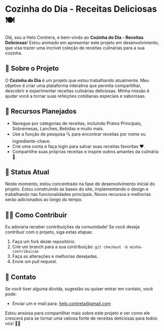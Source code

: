 # Cozinha do Dia - Receitas Deliciosas 🍽️

Olá, sou a Helo Contrera, e bem-vindo ao **Cozinha do Dia - Receitas Deliciosas**! Estou animado em apresentar este projeto em desenvolvimento, que visa trazer uma incrível coleção de receitas culinárias para a sua cozinha.

## 📜 Sobre o Projeto

O **Cozinha do Dia** é um projeto que estou trabalhando atualmente. Meu objetivo é criar uma plataforma interativa que permita compartilhar, descobrir e experimentar receitas culinárias deliciosas. Minha missão é ajudar você a tornar suas refeições cotidianas especiais e saborosas.

## 🌟 Recursos Planejados

- Navegue por categorias de receitas, incluindo Pratos Principais, Sobremesas, Lanches, Bebidas e muito mais.
- Use a função de pesquisa 🔍 para encontrar receitas por nome ou ingrediente-chave.
- Crie uma conta e faça login para salvar suas receitas favoritas ❤️.
- Compartilhe suas próprias receitas e inspire outros amantes da culinária 🍴.

## 🚀 Status Atual

Neste momento, estou concentrado na fase de desenvolvimento inicial do projeto. Estou construindo as bases do site, implementando o design e trabalhando nas funcionalidades principais. Novos recursos e melhorias serão adicionados ao longo do tempo.

## 👩‍💻 Como Contribuir

Eu adoraria receber contribuições da comunidade! Se você deseja contribuir com o projeto, siga estas etapas:

1. Faça um fork deste repositório.
2. Crie um branch para a sua contribuição: `git checkout -b minha-contribuicao`
3. Faça as alterações e melhorias desejadas.
4. Envie um pull request.

## 📧 Contato

Se você tiver alguma dúvida, sugestão ou quiser entrar em contato, você pode:

- Enviar um e-mail para: helo.contreta@gmail.com

Estou ansiosa para compartilhar mais sobre este projeto e ver como ele crescerá para se tornar uma valiosa fonte de receitas deliciosas para todos nós! 🥗🍰
